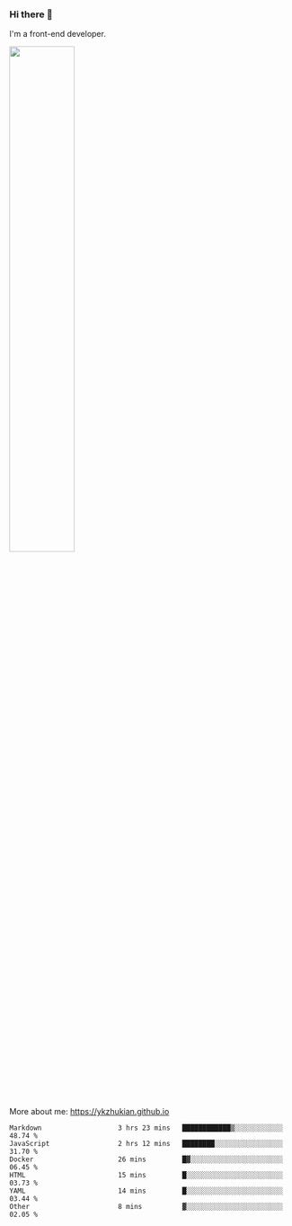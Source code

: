 ### Hi there 👋

I'm a front-end developer.

[<img width="48%" src="https://github-readme-stats.vercel.app/api?username=ykzhukian&show_icons=true&theme=dracula">](https://github.com/anuraghazra/github-readme-stats)

More about me: 
https://ykzhukian.github.io

<!--START_SECTION:waka-->

```text
Markdown                   3 hrs 23 mins   ████████████▒░░░░░░░░░░░░   48.74 %
JavaScript                 2 hrs 12 mins   ████████░░░░░░░░░░░░░░░░░   31.70 %
Docker                     26 mins         █▓░░░░░░░░░░░░░░░░░░░░░░░   06.45 %
HTML                       15 mins         █░░░░░░░░░░░░░░░░░░░░░░░░   03.73 %
YAML                       14 mins         █░░░░░░░░░░░░░░░░░░░░░░░░   03.44 %
Other                      8 mins          ▓░░░░░░░░░░░░░░░░░░░░░░░░   02.05 %
```

<!--END_SECTION:waka-->
